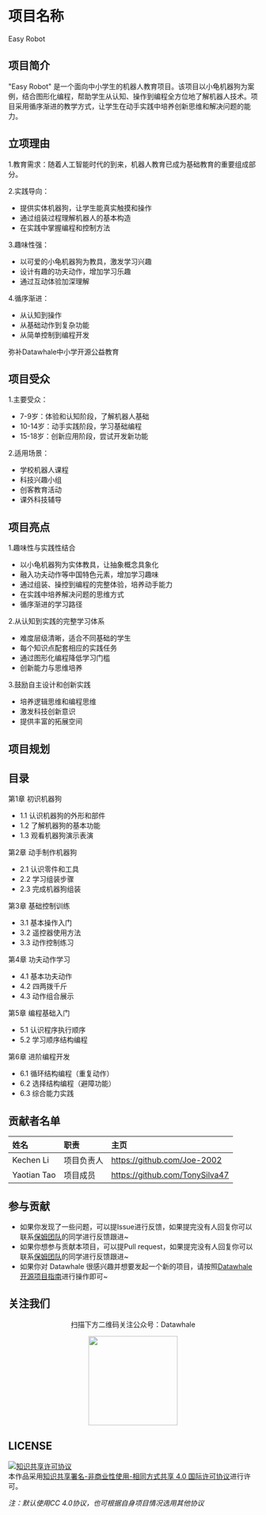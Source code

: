 # 项目名称
Easy Robot

## 项目简介
"Easy Robot" 是一个面向中小学生的机器人教育项目。该项目以小龟机器狗为案例，结合图形化编程，帮助学生从认知、操作到编程全方位地了解机器人技术。项目采用循序渐进的教学方式，让学生在动手实践中培养创新思维和解决问题的能力。

## 立项理由 
1.教育需求：随着人工智能时代的到来，机器人教育已成为基础教育的重要组成部分。

2.实践导向：

+ 提供实体机器狗，让学生能真实触摸和操作
+ 通过组装过程理解机器人的基本构造
+ 在实践中掌握编程和控制方法

3.趣味性强：

+ 以可爱的小龟机器狗为教具，激发学习兴趣
+ 设计有趣的功夫动作，增加学习乐趣
+ 通过互动体验加深理解

4.循序渐进：

+ 从认知到操作
+ 从基础动作到复杂功能
+ 从简单控制到编程开发

弥补Datawhale中小学开源公益教育

## 项目受众

1.主要受众：

+ 7-9岁：体验和认知阶段，了解机器人基础
+ 10-14岁：动手实践阶段，学习基础编程
+ 15-18岁：创新应用阶段，尝试开发新功能

2.适用场景：

+ 学校机器人课程
+ 科技兴趣小组
+ 创客教育活动
+ 课外科技辅导

## 项目亮点
1.趣味性与实践性结合

+ 以小龟机器狗为实体教具，让抽象概念具象化
+ 融入功夫动作等中国特色元素，增加学习趣味
+ 通过组装、操控到编程的完整体验，培养动手能力
+ 在实践中培养解决问题的思维方式
+ 循序渐进的学习路径

2.从认知到实践的完整学习体系
+ 难度层级清晰，适合不同基础的学生
+ 每个知识点配套相应的实践任务
+ 通过图形化编程降低学习门槛
+ 创新能力与思维培养

3.鼓励自主设计和创新实践
+ 培养逻辑思维和编程思维
+ 激发科技创新意识
+ 提供丰富的拓展空间

## 项目规划
## 目录

第1章 初识机器狗

+ 1.1 认识机器狗的外形和部件
+ 1.2 了解机器狗的基本功能
+ 1.3 观看机器狗演示表演

第2章 动手制作机器狗
+ 2.1 认识零件和工具
+ 2.2 学习组装步骤
+ 2.3 完成机器狗组装

第3章 基础控制训练
+ 3.1 基本操作入门
+ 3.2 遥控器使用方法
+ 3.3 动作控制练习

第4章 功夫动作学习
+ 4.1 基本功夫动作
+ 4.2 四两拨千斤
+ 4.3 动作组合展示

第5章 编程基础入门
+ 5.1 认识程序执行顺序
+ 5.2 学习顺序结构编程
<!-- + 5.4 完成基础动作练习（前进3步） -->

第6章 进阶编程开发
+ 6.1 循环结构编程（重复动作）
+ 6.2 选择结构编程（避障功能）
+ 6.3 综合能力实践

## 贡献者名单

| 姓名          | 职责 | 主页                             |
|:------------| :---- |:-------------------------------|
| Kechen Li   | 项目负责人 | https://github.com/Joe-2002    |
| Yaotian Tao | 项目成员 | https://github.com/TonySilva47 |



## 参与贡献

- 如果你发现了一些问题，可以提Issue进行反馈，如果提完没有人回复你可以联系[保姆团队](https://github.com/datawhalechina/DOPMC/blob/main/OP.md)的同学进行反馈跟进~
- 如果你想参与贡献本项目，可以提Pull request，如果提完没有人回复你可以联系[保姆团队](https://github.com/datawhalechina/DOPMC/blob/main/OP.md)的同学进行反馈跟进~
- 如果你对 Datawhale 很感兴趣并想要发起一个新的项目，请按照[Datawhale开源项目指南](https://github.com/datawhalechina/DOPMC/blob/main/GUIDE.md)进行操作即可~

## 关注我们

<div align=center>
<p>扫描下方二维码关注公众号：Datawhale</p>
<img src="https://raw.githubusercontent.com/datawhalechina/pumpkin-book/master/res/qrcode.jpeg" width = "180" height = "180">
</div>

## LICENSE

<a rel="license" href="http://creativecommons.org/licenses/by-nc-sa/4.0/"><img alt="知识共享许可协议" style="border-width:0" src="https://img.shields.io/badge/license-CC%20BY--NC--SA%204.0-lightgrey" /></a><br />本作品采用<a rel="license" href="http://creativecommons.org/licenses/by-nc-sa/4.0/">知识共享署名-非商业性使用-相同方式共享 4.0 国际许可协议</a>进行许可。

*注：默认使用CC 4.0协议，也可根据自身项目情况选用其他协议*
